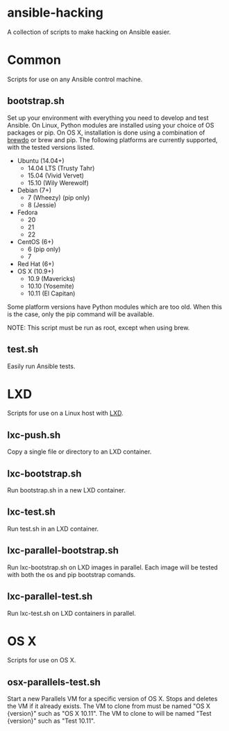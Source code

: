 # ansible-hacking
A collection of scripts to make hacking on Ansible easier.

# Common
Scripts for use on any Ansible control machine.

## bootstrap.sh
Set up your environment with everything you need to develop and test Ansible.
On Linux, Python modules are installed using your choice of OS packages or pip.
On OS X, installation is done using a combination of
[brewdo](https://github.com/zigg/brewdo) or brew and pip.
The following platforms are currently supported, with the tested versions listed.
  * Ubuntu (14.04+)
    * 14.04 LTS (Trusty Tahr)
    * 15.04 (Vivid Vervet)
    * 15.10 (Wily Werewolf)
  * Debian (7+)
    * 7 (Wheezy) (pip only)
    * 8 (Jessie)
  * Fedora
    * 20
    * 21
    * 22
  * CentOS (6+)
    * 6 (pip only)
    * 7
  * Red Hat (6+)
  * OS X (10.9+)
    * 10.9 (Mavericks)
    * 10.10 (Yosemite)
    * 10.11 (El Capitan)

Some platform versions have Python modules which are too old.
When this is the case, only the pip command will be available.

NOTE: This script must be run as root, except when using brew.

## test.sh
Easily run Ansible tests.

# LXD
Scripts for use on a Linux host with [LXD](https://linuxcontainers.org/lxd/).

## lxc-push.sh
Copy a single file or directory to an LXD container.

## lxc-bootstrap.sh
Run bootstrap.sh in a new LXD container.

## lxc-test.sh
Run test.sh in an LXD container.

## lxc-parallel-bootstrap.sh
Run lxc-bootstrap.sh on LXD images in parallel.
Each image will be tested with both the os and pip bootstrap comands.

## lxc-parallel-test.sh
Run lxc-test.sh on LXD containers in parallel.

# OS X
Scripts for use on OS X.

## osx-parallels-test.sh
Start a new Parallels VM for a specific version of OS X.
Stops and deletes the VM if it already exists.
The VM to clone from must be named "OS X {version}" such as "OS X 10.11".
The VM to clone to will be named "Test {version}" such as "Test 10.11".
